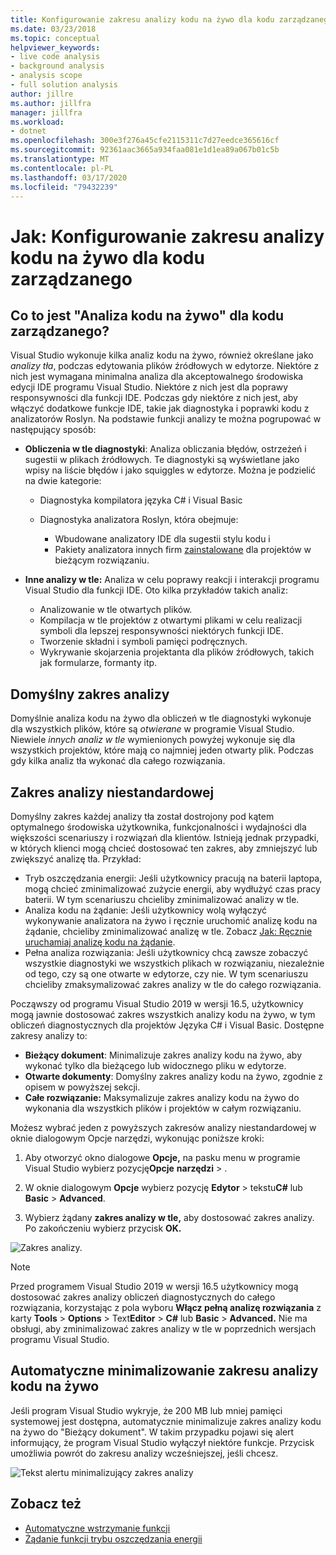 ```yaml
---
title: Konfigurowanie zakresu analizy kodu na żywo dla kodu zarządzanego
ms.date: 03/23/2018
ms.topic: conceptual
helpviewer_keywords:
- live code analysis
- background analysis
- analysis scope
- full solution analysis
author: jillre
ms.author: jillfra
manager: jillfra
ms.workload:
- dotnet
ms.openlocfilehash: 300e3f276a45cfe2115311c7d27eedce365616cf
ms.sourcegitcommit: 92361aac3665a934faa081e1d1ea89a067b01c5b
ms.translationtype: MT
ms.contentlocale: pl-PL
ms.lasthandoff: 03/17/2020
ms.locfileid: "79432239"
---
```

# <a name="how-to-configure-live-code-analysis-scope-for-managed-code"></a>Jak: Konfigurowanie zakresu analizy kodu na żywo dla kodu zarządzanego

## <a name="what-is-live-code-analysis-for-managed-code"></a>Co to jest "Analiza kodu na żywo" dla kodu zarządzanego?
Visual Studio wykonuje kilka analiz kodu na żywo, również określane jako *analizy tła*, podczas edytowania plików źródłowych w edytorze. Niektóre z nich jest wymagana minimalna analiza dla akceptowalnego środowiska edycji IDE programu Visual Studio. Niektóre z nich jest dla poprawy responsywności dla funkcji IDE. Podczas gdy niektóre z nich jest, aby włączyć dodatkowe funkcje IDE, takie jak diagnostyka i poprawki kodu z analizatorów Roslyn. Na podstawie funkcji analizy te można pogrupować w następujący sposób:

- **Obliczenia w tle diagnostyki**: Analiza obliczania błędów, ostrzeżeń i sugestii w plikach źródłowych. Te diagnostyki są wyświetlane jako wpisy na liście błędów i jako squiggles w edytorze. Można je podzielić na dwie kategorie:
    - Diagnostyka kompilatora języka C# i Visual Basic
    - Diagnostyka analizatora Roslyn, która obejmuje:

        - Wbudowane analizatory IDE dla sugestii stylu kodu i
        - Pakiety analizatora innych firm [zainstalowane](./install-roslyn-analyzers.md) dla projektów w bieżącym rozwiązaniu.

- **Inne analizy w tle:** Analiza w celu poprawy reakcji i interakcji programu Visual Studio dla funkcji IDE. Oto kilka przykładów takich analiz:
    - Analizowanie w tle otwartych plików.
    - Kompilacja w tle projektów z otwartymi plikami w celu realizacji symboli dla lepszej responsywności niektórych funkcji IDE.
    - Tworzenie składni i symboli pamięci podręcznych.
    - Wykrywanie skojarzenia projektanta dla plików źródłowych, takich jak formularze, formanty itp.

## <a name="default-analysis-scope"></a>Domyślny zakres analizy

Domyślnie analiza kodu na żywo dla obliczeń w tle diagnostyki wykonuje dla wszystkich plików, które są _otwierane_ w programie Visual Studio. Niewiele _innych analiz w tle_ wymienionych powyżej wykonuje się dla wszystkich projektów, które mają co najmniej jeden otwarty plik. Podczas gdy kilka analiz tła wykonać dla całego rozwiązania.

## <a name="custom-analysis-scope"></a>Zakres analizy niestandardowej

Domyślny zakres każdej analizy tła został dostrojony pod kątem optymalnego środowiska użytkownika, funkcjonalności i wydajności dla większości scenariuszy i rozwiązań dla klientów. Istnieją jednak przypadki, w których klienci mogą chcieć dostosować ten zakres, aby zmniejszyć lub zwiększyć analizę tła. Przykład:

- Tryb oszczędzania energii: Jeśli użytkownicy pracują na baterii laptopa, mogą chcieć zminimalizować zużycie energii, aby wydłużyć czas pracy baterii. W tym scenariuszu chcieliby zminimalizować analizy w tle.
- Analiza kodu na żądanie: Jeśli użytkownicy wolą wyłączyć wykonywanie analizatora na żywo i ręcznie uruchomić analizę kodu na żądanie, chcieliby zminimalizować analizę w tle. Zobacz [Jak: Ręcznie uruchamiaj analizę kodu na żądanie](./how-to-run-code-analysis-manually-for-managed-code.md).
- Pełna analiza rozwiązania: Jeśli użytkownicy chcą zawsze zobaczyć wszystkie diagnostyki we wszystkich plikach w rozwiązaniu, niezależnie od tego, czy są one otwarte w edytorze, czy nie. W tym scenariuszu chcieliby zmaksymalizować zakres analizy w tle do całego rozwiązania.

Począwszy od programu Visual Studio 2019 w wersji 16.5, użytkownicy mogą jawnie dostosować zakres wszystkich analizy kodu na żywo, w tym obliczeń diagnostycznych dla projektów Języka C# i Visual Basic. Dostępne zakresy analizy to:

- **Bieżący dokument**: Minimalizuje zakres analizy kodu na żywo, aby wykonać tylko dla bieżącego lub widocznego pliku w edytorze.
- **Otwarte dokumenty**: Domyślny zakres analizy kodu na żywo, zgodnie z opisem w powyższej sekcji.
- **Całe rozwiązanie:** Maksymalizuje zakres analizy kodu na żywo do wykonania dla wszystkich plików i projektów w całym rozwiązaniu.

Możesz wybrać jeden z powyższych zakresów analizy niestandardowej w oknie dialogowym Opcje narzędzi, wykonując poniższe kroki:

1. Aby otworzyć okno dialogowe **Opcje,** na pasku menu w programie Visual Studio wybierz pozycję**Opcje** **narzędzi** > .

2. W oknie dialogowym **Opcje** wybierz pozycję **Edytor** > tekstu**C#** lub **Basic** > **Advanced**.

3. Wybierz żądany **zakres analizy w tle,** aby dostosować zakres analizy. Po zakończeniu wybierz przycisk **OK.**

![Zakres analizy.](./media/background-analysis-scope.png)

> [!NOTE]
> Przed programem Visual Studio 2019 w wersji 16.5 użytkownicy mogą dostosować zakres analizy obliczeń diagnostycznych do całego rozwiązania, korzystając z pola wyboru **Włącz pełną analizę rozwiązania** z karty **Tools** > **Options** > Text**Editor** > **C#** lub **Basic** > **Advanced.** Nie ma obsługi, aby zminimalizować zakres analizy w tle w poprzednich wersjach programu Visual Studio.

## <a name="automatically-minimize-live-code-analysis-scope"></a>Automatyczne minimalizowanie zakresu analizy kodu na żywo

Jeśli program Visual Studio wykryje, że 200 MB lub mniej pamięci systemowej jest dostępna, automatycznie minimalizuje zakres analizy kodu na żywo do "Bieżący dokument". W takim przypadku pojawi się alert informujący, że program Visual Studio wyłączył niektóre funkcje. Przycisk umożliwia powrót do zakresu analizy wcześniejszej, jeśli chcesz.

![Tekst alertu minimalizujący zakres analizy](./media/fsa_alert.png)

## <a name="see-also"></a>Zobacz też

- [Automatyczne wstrzymanie funkcji](./automatic-feature-suspension.md)
- [Żądanie funkcji trybu oszczędzania energii](https://github.com/dotnet/roslyn/issues/38429)
